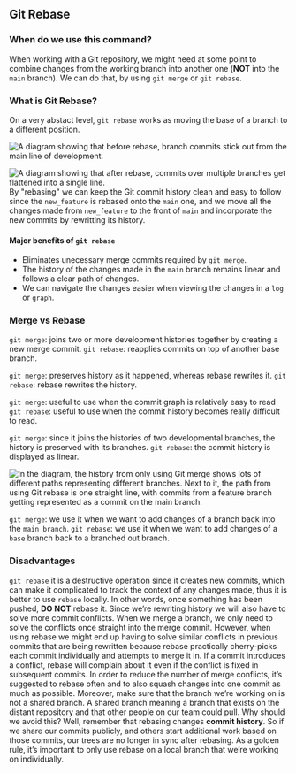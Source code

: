 ## Git Rebase
### When do we use this command?
When working with a Git repository, we might need at some point to combine changes from the working branch into another one (**NOT** into the `main` branch).
We can do that, by using `git merge` or `git rebase`.

### What is Git Rebase?
On a very abstact level, `git rebase` works as moving the base of a branch to a different position. 

![A diagram showing that before rebase, branch commits stick out from the main line of development.](https://static-assets.codecademy.com/Courses/learn-git-github/git-rebase/before-rebase.svg)

![A diagram showing that after rebase, commits over multiple branches get flattened into a single line.](https://static-assets.codecademy.com/Courses/learn-git-github/git-rebase/after-rebase.svg)
By "rebasing" we can keep the Git commit history clean and easy to follow since the `new_feature` is rebased onto the `main` one, and we move all the changes made from `new_feature` to the front of `main` and incorporate the new commits by rewritting its history.

#### Major benefits of `git rebase`
- Eliminates unecessary merge commits required by `git merge`.
- The history of the changes made in the `main` branch remains linear and follows a clear path of changes.
- We can navigate the changes easier when viewing the changes in a `log` or `graph`.

### Merge vs Rebase

`git merge`: joins two or more development histories together by creating a new merge commit.
`git rebase`: reapplies commits on top of another base branch.

`git merge`: preserves history as it happened, whereas rebase rewrites it.
`git rebase`: rebase rewrites the history.

`git merge`: useful to use when the commit graph is relatively easy to read
`git rebase`: useful to use when the commit history becomes really difficult to read.

`git merge`: since it joins the histories of two developmental branches, the history is preserved with its branches.
`git rebase`: the commit history is displayed as linear.

![In the diagram, the history from only using Git merge shows lots of different paths representing different branches. Next to it, the path from using Git rebase is one straight line, with commits from a feature branch getting represented as a commit on the main branch.](https://static-assets.codecademy.com/Courses/learn-git-github/git-rebase/git-merge-vs-git-rebase.svg)

`git merge`: we use it when we want to add changes of a branch back into the `main branch`.
`git rebase`: we use it when we want to add changes of a `base` branch back to a branched out branch.

### Disadvantages
`git rebase` it is a destructive operation since it creates new commits, which can make it complicated to track the context of any changes made, thus it is better to use `rebase` locally. In other words, once something has been pushed, **DO NOT** rebase it.
Since we’re rewriting history we will also have to solve more commit conflicts. When we merge a branch, we only need to solve the conflicts once straight into the merge commit. However, when using rebase we might end up having to solve similar conflicts in previous commits that are being rewritten because rebase practically cherry-picks each commit individually and attempts to merge it in. If a commit introduces a conflict, rebase will complain about it even if the conflict is fixed in subsequent commits. In order to reduce the number of merge conflicts, it’s suggested to rebase often and to also squash changes into one commit as much as possible.
Moreover, make sure that the branch we’re working on is not a shared branch. A shared branch meaning a branch that exists on the distant repository and that other people on our team could pull. Why should we avoid this? Well, remember that rebasing changes **commit history**. So if we share our commits publicly, and others start additional work based on those commits, our trees are no longer in sync after rebasing. As a golden rule, it’s important to only use rebase on a local branch that we’re working on individually.